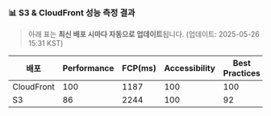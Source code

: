 ### 📊 S3 & CloudFront 성능 측정 결과
> 아래 표는 **최신 배포 시마다 자동으로 업데이트**됩니다.
> (업데이트: 2025-05-26 15:31 KST)

| 배포 | Performance | FCP(ms) | Accessibility | Best Practices | SEO |
|------|-------------|---------|---------------|---------------|-----|
| CloudFront | 100 | 1187 | 100 | 100 | 100 |
| S3 | 86 | 2244 | 100 | 92 | 100 |

